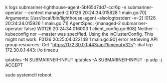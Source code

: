 k logs submariner-lighthouse-agent-5bf65d7dd7-ccr6p -n submariner-operator --context managed-2
I0126 20:24:34.015828       1 main.go:70] Arguments: [/usr/local/bin/lighthouse-agent -alsologtostderr -v=2]
I0126 20:24:34.015926       1 main.go:71] AgentSpec: {managed-2 submariner-operator false}
W0126 20:24:34.016003       1 client_config.go:608] Neither --kubeconfig nor --master was specified.  Using the inClusterConfig.  This might not work.
F0126 20:25:04.022148       1 main.go:90] error retrieving API group resources: Get "https://172.30.0.1:443/api?timeout=32s": dial tcp 172.30.0.1:443: i/o timeou





iptables -N SUBMARINER-INPUT
iptables -A SUBMARINER-INPUT -p udp  -j ACCEPT

sudo systemctl reboot 